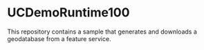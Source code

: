 # UCDemoRuntime100
This repository contains a sample that generates and downloads a geodatabase from a feature service.
